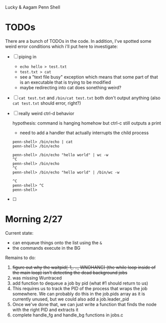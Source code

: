 Lucky & Aagam Penn Shell

# TODOs

There are a bunch of TODOs in the code. In addition, I've spotted some weird error conditions which i'll put here to investigate:

- [ ] piping in
    - `echo hello > test.txt`
    - `test.txt > cat`
    - see a "text file busy" exception which means that some part of that is an executable that is trying to be modified
    - maybe redirecting into cat does sonething weird?
- [ ] `cat test.txt` and `/bin/cat test.txt` both don't output anything (also `cat test.txt` should error, right?)
- [ ] really weird ctrl-d behavior

    hypothesis: command is hanging homehow but ctrl-c still outputs a print
    - need to add a handler that actually interrupts the child process
    ```
    penn-shell> /bin/echo | cat
    penn-shell> /bin/echo        

    penn-shell> /bin/echo "hello world" | wc -w
    ^C
    penn-shell> /bin/echo 
    ^C
    penn-shell> /bin/echo "hello world" | /bin/wc -w

    ^C
    penn-shell> ^C
    penn-shell> 
    ```

- [ ]

# Morning 2/27

Current state:
- can enqueue things onto the list using the `&`
- the commands execute in the BG

Remains to do:
1. ~~figure out why the waitpid(-1,. .., WNOHANG) (the while loop inside of the main loop) isn't detecting the dead background jobs~~
  1. was missing Wuntraced  
2. add function to dequeue a job by pid (what #1 should return to us)
  1. This requires us to track the PID of the process that wraps the job somewhere. We can probably do this in the job.pids array as it is currently unused, but we could also add a job.leader_pid
  2. Once we've done that, we can just write a function that finds the node with the right PID and extracts it 
3. complete handle_fg and handle_bg functions in jobs.c
